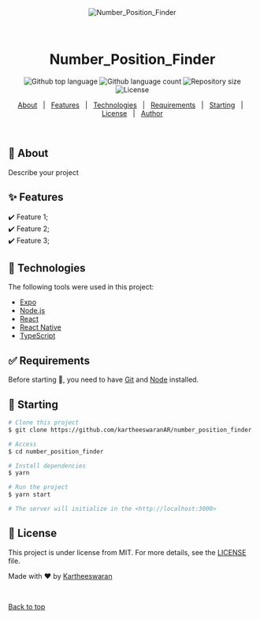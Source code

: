 <div align="center" id="top"> 
  <img src="./.github/app.gif" alt="Number_Position_Finder" />

  &#xa0;

  <!-- <a href="https://number_position_finder.netlify.app">Demo</a> -->
</div>

<h1 align="center">Number_Position_Finder</h1>

<p align="center">
  <img alt="Github top language" src="https://img.shields.io/github/languages/top/kartheeswaranAR/number_position_finder?color=56BEB8">

  <img alt="Github language count" src="https://img.shields.io/github/languages/count/kartheeswaranAR/number_position_finder?color=56BEB8">

  <img alt="Repository size" src="https://img.shields.io/github/repo-size/kartheeswaranAR/number_position_finder?color=56BEB8">

  <img alt="License" src="https://img.shields.io/github/license/kartheeswaranAR/number_position_finder?color=56BEB8">

  <!-- <img alt="Github issues" src="https://img.shields.io/github/issues/kartheeswaranAR/number_position_finder?color=56BEB8" /> -->

  <!-- <img alt="Github forks" src="https://img.shields.io/github/forks/kartheeswaranAR/number_position_finder?color=56BEB8" /> -->

  <!-- <img alt="Github stars" src="https://img.shields.io/github/stars/kartheeswaranAR/number_position_finder?color=56BEB8" /> -->
</p>

<!-- Status -->

<!-- <h4 align="center"> 
	🚧  Number_Position_Finder 🚀 Under construction...  🚧
</h4> 

<hr> -->

<p align="center">
  <a href="#dart-about">About</a> &#xa0; | &#xa0; 
  <a href="#sparkles-features">Features</a> &#xa0; | &#xa0;
  <a href="#rocket-technologies">Technologies</a> &#xa0; | &#xa0;
  <a href="#white_check_mark-requirements">Requirements</a> &#xa0; | &#xa0;
  <a href="#checkered_flag-starting">Starting</a> &#xa0; | &#xa0;
  <a href="#memo-license">License</a> &#xa0; | &#xa0;
  <a href="https://github.com/kartheeswaranAR" target="_blank">Author</a>
</p>

<br>

## :dart: About ##

Describe your project

## :sparkles: Features ##

:heavy_check_mark: Feature 1;\
:heavy_check_mark: Feature 2;\
:heavy_check_mark: Feature 3;

## :rocket: Technologies ##

The following tools were used in this project:

- [Expo](https://expo.io/)
- [Node.js](https://nodejs.org/en/)
- [React](https://pt-br.reactjs.org/)
- [React Native](https://reactnative.dev/)
- [TypeScript](https://www.typescriptlang.org/)

## :white_check_mark: Requirements ##

Before starting :checkered_flag:, you need to have [Git](https://git-scm.com) and [Node](https://nodejs.org/en/) installed.

## :checkered_flag: Starting ##

```bash
# Clone this project
$ git clone https://github.com/kartheeswaranAR/number_position_finder

# Access
$ cd number_position_finder

# Install dependencies
$ yarn

# Run the project
$ yarn start

# The server will initialize in the <http://localhost:3000>
```

## :memo: License ##

This project is under license from MIT. For more details, see the [LICENSE](LICENSE.md) file.


Made with :heart: by <a href="https://github.com/kartheeswaranAR" target="_blank">Kartheeswaran</a>

&#xa0;

<a href="#top">Back to top</a>
